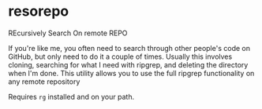 # resorepo

REcursively Search On remote REPO

If you're like me, you often need to search through other people's code on GitHub, but only need to do it a couple of times. Usually this involves cloning, searching for what I need with ripgrep, and deleting the directory when I'm done. This utility allows you to use the full ripgrep functionality on any remote repository

Requires `rg` installed and on your path.
